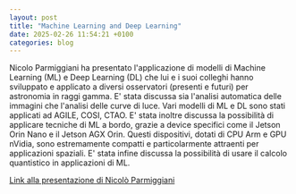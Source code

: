 ```yaml
---
layout: post
title: "Machine Learning and Deep Learning"
date: 2025-02-26 11:54:21 +0100
categories: blog
---
```


Nicolo Parmiggiani ha presentato l'applicazione di modelli di Machine Learning (ML) e Deep Learning (DL) che lui e i suoi colleghi hanno sviluppato e applicato a diversi osservatori (presenti e futuri) per astronomia in raggi gamma. E' stata discussa sia l'analisi automatica delle immagini che l'analisi delle curve di luce. Vari modelli di ML e DL sono stati applicati ad AGILE, COSI, CTAO. E' stata inoltre discussa la possibilità di applicare tecniche di ML a bordo, grazie a device specifici come il Jetson Orin Nano e il Jetson AGX Orin. Questi dispositivi, dotati di CPU Arm e GPU nVidia, sono estremamente compatti e particolarmente attraenti per applicazioni spaziali. E' stata infine discussa la possibilità di usare il calcolo quantistico in applicazioni di ML.

[Link alla presentazione di Nicolò Parmiggiani](https://drive.google.com/file/d/1rpyAxfuSS_KJDZUXSKEWNnoG15xiqDWT/view)
